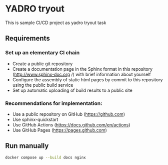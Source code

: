 # YADRO tryout

This is sample CI/CD project as yadro tryout task

## Requirements

### Set up an elementary CI chain

- Create a public git repository
- Create a documentation page in the Sphinx format in this repository (http://www.sphinx-doc.org /) with brief information about yourself
- Configure the assembly of static html pages by commit to this repository using the public build service
- Set up automatic uploading of build results to a public site

### Recommendations for implementation:

- Use a public repository on GitHub (https://github.com)
- Use sphinx-quickstart
- Use GitHub Actions (https://docs.github.com/en/actions)
- Use GitHub Pages (https://pages.github.com)

## Run manually

```bash
docker compose up --build docs nginx
```
